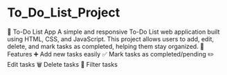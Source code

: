 # To_Do_List_Project
📝 To-Do List App  A simple and responsive To-Do List web application built using HTML, CSS, and JavaScript. This project allows users to add, edit, delete, and mark tasks as completed, helping them stay organized.  🚀 Features  ➕ Add new tasks easily  ✅ Mark tasks as completed/pending  ✏️ Edit tasks  🗑️ Delete tasks  📅 Filter tasks 
